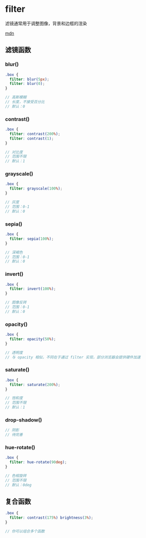 # filter

滤镜通常用于调整图像，背景和边框的渲染

[mdn](https://developer.mozilla.org/zh-CN/docs/Web/CSS/filter)

## 滤镜函数

### blur()

```scss
.box {
  filter: blur(5px);
  filter: blur(0);
}

// 高斯模糊
// 长度，不接受百分比
// 默认：0
```



### contrast()

```scss
.box {
  filter: contrast(200%);
  filter: contrast(1);
}

// 对比度
// 范围不限
// 默认：1
```



### grayscale()

```scss
.box {
  filter: grayscale(100%);
}

// 灰度
// 范围：0-1
// 默认：0
```



### sepia()

```scss
.box {
  filter: sepia(100%);
}

// 深褐色
// 范围：0-1
// 默认：0
```



### invert()

```scss
.box {
  filter: invert(100%);
}

// 图像反转
// 范围：0-1
// 默认：0
```



### opacity()

```scss
.box {
  filter: opacity(50%);
}

// 透明度
// 与 opacity 相似，不同在于通过 filter 实现，部分浏览器会提供硬件加速
```



### saturate()

```scss
.box {
  filter: saturate(200%);
}

// 饱和度
// 范围不限
// 默认：1
```



### drop-shadow()

```scss
// 阴影
// 待完善
```



### hue-rotate()

```scss
.box {
  filter: hue-rotate(90deg);
}

// 色相旋转
// 范围不限
// 默认：0deg
```



## 复合函数

```scss
.box {
  filter: contrast(175%) brightness(3%);
}

// 你可以组合多个函数
```

